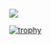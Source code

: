 ![](https://github-profile-summary-cards.vercel.app/api/cards/profile-details?username=nusiiij&theme=monokai)

[![trophy](https://github-profile-trophy.vercel.app/?username=nusiiij&theme=onedark)](https://github.com/ryo-ma/github-profile-trophy)
